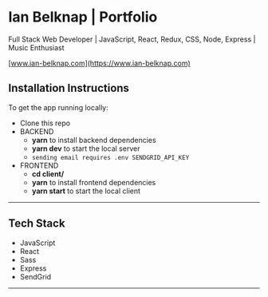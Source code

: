 # Ian Belknap | Portfolio
Full Stack Web Developer | JavaScript, React, Redux, CSS, Node, Express | Music Enthusiast

[www.ian-belknap.com](https://www.ian-belknap.com)

## Installation Instructions

To get the app running locally:
- Clone this repo
- BACKEND
	- **yarn** to install backend dependencies
	- **yarn dev** to start the local server
	- `sending email requires .env SENDGRID_API_KEY`
- FRONTEND
	- **cd client/**
	- **yarn** to install frontend dependencies
	- **yarn start** to start the local client
---
## Tech Stack

- JavaScript
- React
- Sass
- Express
- SendGrid
---
